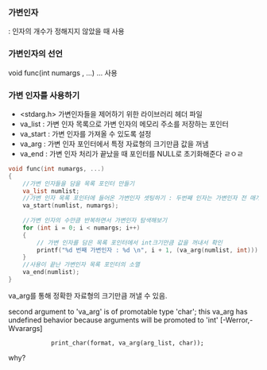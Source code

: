 ### 가변인자
: 인자의 개수가 정해지지 않았을 때 사용

### 가변인자의 선언
void func(int numargs , ...)
... 사용

### 가변 인자를 사용하기
-   <stdarg.h> 가변인자들을 제어하기 위한 라이브러리 헤더 파일
-   va_list : 가변 인자 목록으로 가변 인자의 메모리 주소를 저장하는 포인터
-   va_start : 가변 인자를 가져올 수 있도록 설정
-   va_arg : 가변 인자 포인터에서 특정 자료형의 크기만큼 값을 꺼냄
-   va_end : 가변 인자 처리가 끝났을 때 포인터를 NULL로 초기화해준다
ㄹㅇㄹ
```c
void func(int numargs, ...) 
{ 
	//가변 인자들을 담을 목록 포인터 만들기 
	va_list numlist; 
	//가변 인자 목록 포인터에 들어온 가변인자 셋팅하기 : 두번째 인자는 가변인자 전 매개변수. 무조건.
	va_start(numlist, numargs); 
	
	//가변 인자의 수만큼 반복하면서 가변인자 탐색해보기 
	for (int i = 0; i < numargs; i++) 
	{ 
		// 가변 인자를 담은 목록 포인터에서 int크기만큼 값을 꺼내서 확인 
		printf("%d 번째 가변인자 : %d \n", i + 1, (va_arg(numlist, int))); 
	} 
	//사용이 끝난 가변인자 목록 포인터의 소멸 
	va_end(numlist); 
}
```
va_arg를 통해 정확한 자료형의 크기만큼 꺼낼 수 있음. 



second argument to 'va_arg' is of promotable type 'char'; this va_arg has undefined behavior because arguments will be promoted to 'int' [-Werror,-Wvarargs]

                print_char(format, va_arg(arg_list, char));
why? 

